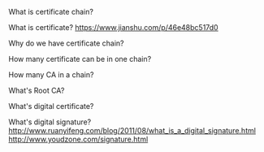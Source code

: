 What is certificate chain?

What is certificate?
https://www.jianshu.com/p/46e48bc517d0

Why do we have certificate chain?

How many certificate can be in one chain?

How many CA in a chain?

What's Root CA?

What's digital certificate?

What's digital signature?
http://www.ruanyifeng.com/blog/2011/08/what_is_a_digital_signature.html
http://www.youdzone.com/signature.html

